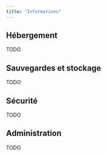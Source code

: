 ```yaml
---
title: "Informations"
---
```


## Hébergement

TODO

## Sauvegardes et stockage

TODO

## Sécurité

TODO

## Administration

TODO
